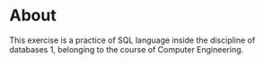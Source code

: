 # About

This exercise is a practice of SQL language inside the discipline of databases 1, belonging to the course of Computer Engineering.